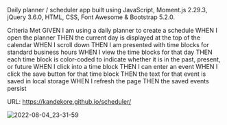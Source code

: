 Daily planner / scheduler app built using JavaScript, Moment.js 2.29.3, jQuery 3.6.0, HTML, CSS, Font Awesome & Bootstrap 5.2.0.

Criteria Met
GIVEN I am using a daily planner to create a schedule
WHEN I open the planner
THEN the current day is displayed at the top of the calendar
WHEN I scroll down
THEN I am presented with time blocks for standard business hours
WHEN I view the time blocks for that day
THEN each time block is color-coded to indicate whether it is in the past, present, or future
WHEN I click into a time block
THEN I can enter an event
WHEN I click the save button for that time block
THEN the text for that event is saved in local storage
WHEN I refresh the page
THEN the saved events persist

URL: https://kandekore.github.io/scheduler/


![2022-08-04_23-31-59](https://user-images.githubusercontent.com/41653646/182964947-641f2743-2406-45b0-820c-0cb8fb2d6e02.jpg)
